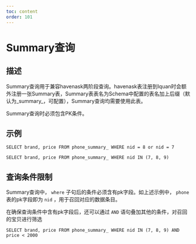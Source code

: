 ```yaml
---
toc: content
order: 101
---
```


# Summary查询
## 描述
Summary查询用于兼容havenask两阶段查询。havenask表注册到Iquan时会额外注册一张Summary表，Summary表表名为Schema中配置的表名加上后缀（默认为_summary_，可配置），Summary查询均需要使用此表。

Summary查询时必须包含PK条件。


## 示例
```
SELECT brand, price FROM phone_summary_ WHERE nid = 8 or nid = 7

SELECT brand, price FROM phone_summary_ WHERE nid IN (7, 8, 9)
```

## 查询条件限制
Summary查询中， `where` 子句后的条件必须含有pk字段。如上述示例中， `phone` 表的pk字段即为 `nid` ，用于召回对应的数据条目。

在确保查询条件中含有pk字段后，还可以通过 `AND` 语句叠加其他的条件，对召回的宝贝进行筛选

`SELECT brand, price FROM phone_summary_ WHERE nid IN (7, 8, 9) AND price < 2000`
